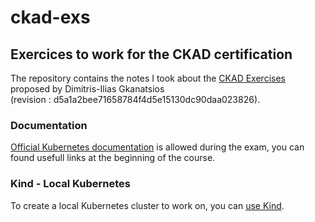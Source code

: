# ckad-exs

## Exercices to work for the CKAD certification
The repository contains the notes I took about the [CKAD Exercises](https://github.com/dgkanatsios/CKAD-exercises) proposed by Dimitris-Ilias Gkanatsios  
(revision : d5a1a2bee71658784f4d5e15130dc90daa023826).

### Documentation
[Official Kubernetes documentation](https://kubernetes.io/docs) is allowed during the exam, you can found usefull links at the beginning of the course.

### Kind - Local Kubernetes
To create a local Kubernetes cluster to work on, you can [use Kind](https://dev.to/jdxlabs/a-local-kubernetes-cluster-in-seconds-with-kind-31lc).

